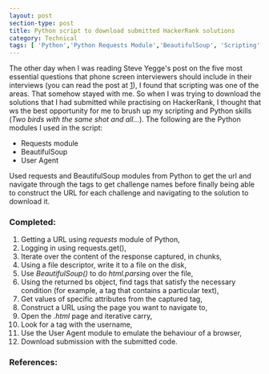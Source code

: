 ```yaml
---
layout: post
section-type: post
title: Python script to download submitted HackerRank solutions
category: Technical
tags: [ 'Python','Python Requests Module','BeautifulSoup', 'Scripting' ]
---
```


The other day when I was reading Steve Yegge's post on the five most essential questions that phone screen interviewers should include in their interviews (you can read the post at [1]), I found that scripting was one of the areas. That somehow stayed with me. So when I was trying to download the solutions that I had submitted while practising on HackerRank, I thought that ws the best opportunity for me to brush up my scripting and Python skills (*Two birds with the same shot and all...*). The following are the Python modules I used in the script: 

* Requests module 
* BeautifulSoup 
* User Agent 

Used requests and BeautifulSoup modules from Python to get the url and navigate through the tags to get challenge names before finally being able to construct the URL for each challenge and navigating to the solution to download it.

### Completed: 

<div class="align-left">

1. Getting a URL using *requests* module of Python,
2. Logging in using requests.get(),
3. Iterate over the content of the response captured, in chunks,
4. Using a file descriptor, write it to a file on the disk,
5. Use *BeautifulSoup()* to do *html.pars*ing over the file,
6. Using the returned bs object, find tags that satisfy the necessary condition (for example, a tag that contains a particular text),
7. Get values of specific attributes from the captured tag,
8. Construct a URL using the page you want to navigate to, 
9. Open the *.html* page and iterative carry,
10. Look for a tag with the username,
11. Use the User Agent module to emulate the behaviour of a browser,
12. Download submission with the submitted code.
</div>

### References: 

[1]: https://sites.google.com/site/steveyegge2/five-essential-phone-screen-questions
